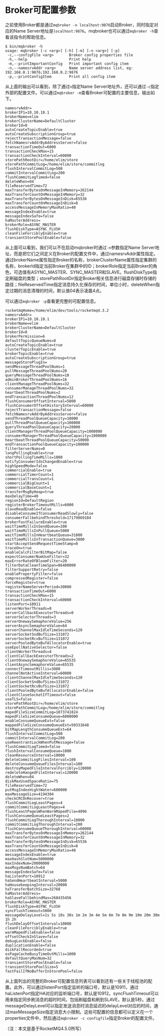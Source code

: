 # Broker可配置参数

之前使用Broker都是通过`mqbroker -n localhost:9876`启动Broker，同时指定对应的Name Server地址是`localhost:9876`。mqbroker也可以通过`mqbroker -h`查看该指令的帮助信息。

```text
$ bin/mqbroker -h
usage: mqbroker [-c <arg>] [-h] [-m] [-n <arg>] [-p]
 -c,--configFile <arg>       Broker config properties file
 -h,--help                   Print help
 -m,--printImportantConfig   Print important config item
 -n,--namesrvAddr <arg>      Name server address list, eg: 192.168.0.1:9876;192.168.0.2:9876
 -p,--printConfigItem        Print all config item
```

从上面的输出可以看到，除了通过`n`指定Name Server地址外，还可以通过`-c`指定外部的配置文件。可以通过`mqbroker -m`查看Broker可配置的主要信息，输出如下。

```properties
namesrvAddr=
brokerIP1=10.10.10.1
brokerName=elim
brokerClusterName=DefaultCluster
brokerId=0
autoCreateTopicEnable=true
autoCreateSubscriptionGroup=true
rejectTransactionMessage=false
fetchNamesrvAddrByAddressServer=false
transactionTimeOut=6000
transactionCheckMax=15
transactionCheckInterval=60000
storePathRootDir=/home/elim/store
storePathCommitLog=/home/elim/store/commitlog
flushIntervalCommitLog=500
commitIntervalCommitLog=200
flushCommitLogTimed=false
deleteWhen=04
fileReservedTime=72
maxTransferBytesOnMessageInMemory=262144
maxTransferCountOnMessageInMemory=32
maxTransferBytesOnMessageInDisk=65536
maxTransferCountOnMessageInDisk=8
accessMessageInMemoryMaxRatio=40
messageIndexEnable=true
messageIndexSafe=false
haMasterAddress=
brokerRole=ASYNC_MASTER
flushDiskType=ASYNC_FLUSH
cleanFileForciblyEnable=true
transientStorePoolEnable=false
```

从上面可以看到，我们可以不在启动mqbroker时通过`-n`参数指定Name Server地址，而是把它们之间定义在Broker的配置文件中，通过namesrvAddr属性指定。通过brokerName属性指定Broker的名称，brokerClusterName属性指定集群的名称，brokerId指定当前Broker在集群中的ID；brokerRole指定当前Broker的角色，可选值有ASYNC_MASTER、SYNC_MASTER和SLAVE。flushDiskType指定刷磁盘的类型；storePathRootDir指定Broker相关信息进行磁盘存储时存储的路径；fileReservedTime指定消息持久化保存的时间，单位小时，deleteWhen指定过期的消息清理的时间，默认值04表示凌晨4点。

可以通过`mqbroker -p`查看更完整的可配置信息。

```properties
rocketmqHome=/home/elim/dev/tools/rocketmq4.3.2
namesrvAddr=
brokerIP1=10.10.10.1
brokerName=elim
brokerClusterName=DefaultCluster
brokerId=0
brokerPermission=6
defaultTopicQueueNums=8
autoCreateTopicEnable=true
clusterTopicEnable=true
brokerTopicEnable=true
autoCreateSubscriptionGroup=true
messageStorePlugIn=
sendMessageThreadPoolNums=1
pullMessageThreadPoolNums=20
queryMessageThreadPoolNums=10
adminBrokerThreadPoolNums=16
clientManageThreadPoolNums=32
consumerManageThreadPoolNums=32
heartbeatThreadPoolNums=2
endTransactionThreadPoolNums=12
flushConsumerOffsetInterval=5000
flushConsumerOffsetHistoryInterval=60000
rejectTransactionMessage=false
fetchNamesrvAddrByAddressServer=false
sendThreadPoolQueueCapacity=10000
pullThreadPoolQueueCapacity=100000
queryThreadPoolQueueCapacity=20000
clientManagerThreadPoolQueueCapacity=1000000
consumerManagerThreadPoolQueueCapacity=1000000
heartbeatThreadPoolQueueCapacity=50000
endTransactionPoolQueueCapacity=100000
filterServerNums=0
longPollingEnable=true
shortPollingTimeMills=1000
notifyConsumerIdsChangedEnable=true
highSpeedMode=false
commercialEnable=true
commercialTimerCount=1
commercialTransCount=1
commercialBigCount=1
commercialBaseCount=1
transferMsgByHeap=true
maxDelayTime=40
regionId=DefaultRegion
registerBrokerTimeoutMills=6000
slaveReadEnable=false
disableConsumeIfConsumerReadSlowly=false
consumerFallbehindThreshold=17179869184
brokerFastFailureEnable=true
waitTimeMillsInSendQueue=200
waitTimeMillsInPullQueue=5000
waitTimeMillsInHeartbeatQueue=31000
waitTimeMillsInTransactionQueue=3000
startAcceptSendRequestTimeStamp=0
traceOn=true
enableCalcFilterBitMap=false
expectConsumerNumUseFilter=32
maxErrorRateOfBloomFilter=20
filterDataCleanTimeSpan=86400000
filterSupportRetry=false
enablePropertyFilter=false
compressedRegister=false
forceRegister=true
registerNameServerPeriod=30000
transactionTimeOut=6000
transactionCheckMax=15
transactionCheckInterval=60000
listenPort=10911
serverWorkerThreads=8
serverCallbackExecutorThreads=0
serverSelectorThreads=3
serverOnewaySemaphoreValue=256
serverAsyncSemaphoreValue=64
serverChannelMaxIdleTimeSeconds=120
serverSocketSndBufSize=131072
serverSocketRcvBufSize=131072
serverPooledByteBufAllocatorEnable=true
useEpollNativeSelector=false
clientWorkerThreads=4
clientCallbackExecutorThreads=2
clientOnewaySemaphoreValue=65535
clientAsyncSemaphoreValue=65535
connectTimeoutMillis=3000
channelNotActiveInterval=60000
clientChannelMaxIdleTimeSeconds=120
clientSocketSndBufSize=131072
clientSocketRcvBufSize=131072
clientPooledByteBufAllocatorEnable=false
clientCloseSocketIfTimeout=false
useTLS=false
storePathRootDir=/home/elim/store
storePathCommitLog=/home/elim/store/commitlog
mapedFileSizeCommitLog=1073741824
mapedFileSizeConsumeQueue=6000000
enableConsumeQueueExt=false
mappedFileSizeConsumeQueueExt=50331648
bitMapLengthConsumeQueueExt=64
flushIntervalCommitLog=500
commitIntervalCommitLog=200
useReentrantLockWhenPutMessage=false
flushCommitLogTimed=false
flushIntervalConsumeQueue=1000
cleanResourceInterval=10000
deleteCommitLogFilesInterval=100
deleteConsumeQueueFilesInterval=100
destroyMapedFileIntervalForcibly=120000
redeleteHangedFileInterval=120000
deleteWhen=04
diskMaxUsedSpaceRatio=75
fileReservedTime=72
putMsgIndexHightWater=600000
maxMessageSize=4194304
checkCRCOnRecover=true
flushCommitLogLeastPages=4
commitCommitLogLeastPages=4
flushLeastPagesWhenWarmMapedFile=4096
flushConsumeQueueLeastPages=2
flushCommitLogThoroughInterval=10000
commitCommitLogThoroughInterval=200
flushConsumeQueueThoroughInterval=60000
maxTransferBytesOnMessageInMemory=262144
maxTransferCountOnMessageInMemory=32
maxTransferBytesOnMessageInDisk=65536
maxTransferCountOnMessageInDisk=8
accessMessageInMemoryMaxRatio=40
messageIndexEnable=true
maxHashSlotNum=5000000
maxIndexNum=20000000
maxMsgsNumBatch=64
messageIndexSafe=false
haListenPort=10912
haSendHeartbeatInterval=5000
haHousekeepingInterval=20000
haTransferBatchSize=32768
haMasterAddress=
haSlaveFallbehindMax=268435456
brokerRole=ASYNC_MASTER
flushDiskType=ASYNC_FLUSH
syncFlushTimeout=5000
messageDelayLevel=1s 5s 10s 30s 1m 2m 3m 4m 5m 6m 7m 8m 9m 10m 20m 30m 1h 2h
flushDelayOffsetInterval=10000
cleanFileForciblyEnable=true
warmMapedFileEnable=false
offsetCheckInSlave=false
debugLockEnable=false
duplicationEnable=false
diskFallRecorded=true
osPageCacheBusyTimeOutMills=1000
defaultQueryMaxNum=32
transientStorePoolEnable=false
transientStorePoolSize=5
fastFailIfNoBufferInStorePool=false
```

从上面列出的完整的Broker可配置信息列表可以看到还有一些关于线程池的配置。此外，可以通过listenPort指定监听的端口号，默认是10911，通过haListenPort指定HA对应的监听端口号，默认是10912。syncFlushTimeout可以用来指定同步刷消息的超时时间，包括刷磁盘和刷到SLAVE，默认是5秒。通过messageDelayLevel可以指定发送消息时消息延迟的delayLevel对应的时间，通过maxMessageSize指定消息大小限制。这些可配置的信息都可以定义在一个properties文件中，然后通过`mqbroker -c configfile`指定Broker的配置文件。

（注：本文是基于RocketMQ4.5.0所写）